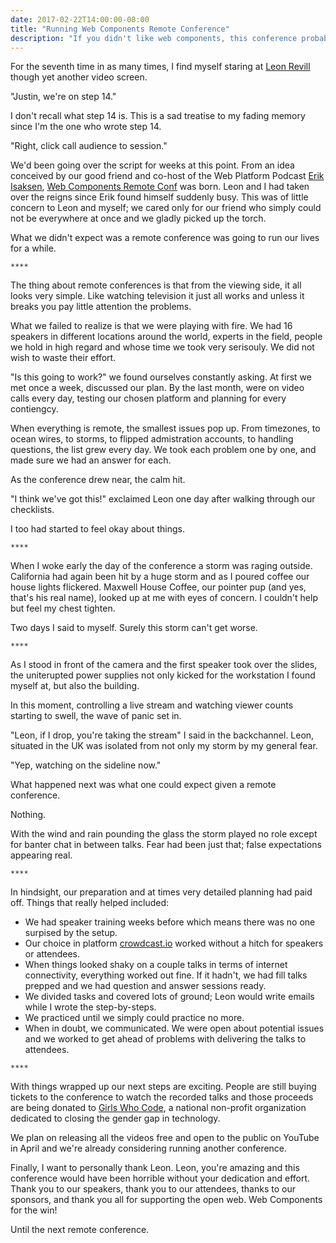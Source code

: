 ```yaml
---
date: 2017-02-22T14:00:00-08:00
title: "Running Web Components Remote Conference"
description: "If you didn't like web components, this conference probably changed your mind."
---
```


For the seventh time in as many times, I find myself staring at [Leon Revill](https://blog.revillweb.com/) though yet another video screen.

"Justin, we're on step 14."

I don't recall what step 14 is. This is a sad treatise to my fading memory since I'm the one who wrote step 14.

"Right, click call audience to session."

We'd been going over the script for weeks at this point. From an idea conceived by our good friend and co-host of the Web Platform Podcast [Erik Isaksen](https://twitter.com/eisaksen), [Web Components Remote Conf](https://www.wcremoteconf.com/) was born. Leon and I had taken over the reigns since Erik found himself suddenly busy. This was of little concern to Leon and myself; we cared only for our friend who simply could not be everywhere at once and we gladly picked up the torch.

What we didn't expect was a remote conference was going to run our lives for a while.

`****`

The thing about remote conferences is that from the viewing side, it all looks very simple. Like watching television it just all works and unless it breaks you pay little attention the problems.

What we failed to realize is that we were playing with fire. We had 16 speakers in different locations around the world, experts in the field, people we hold in high regard and whose time we took very serisouly. We did not wish to waste their effort.

"Is this going to work?" we found ourselves constantly asking. At first we met once a week, discussed our plan. By the last month, were on video calls every day, testing our chosen platform and planning for every contiengcy.

When everything is remote, the smallest issues pop up. From timezones, to ocean wires, to storms, to flipped admistration accounts, to handling questions, the list grew every day. We took each problem one by one, and made sure we had an answer for each.

As the conference drew near, the calm hit.

"I think we've got this!" exclaimed Leon one day after walking through our checklists.

I too had started to feel okay about things.

`****`

When I woke early the day of the conference a storm was raging outside. California had again been hit by a huge storm and as I poured coffee our house lights flickered. Maxwell House Coffee, our pointer pup (and yes, that's his real name), looked up at me with eyes of concern. I couldn't help but feel my chest tighten.

Two days I said to myself. Surely this storm can't get worse.

`****`

As I stood in front of the camera and the first speaker took over the slides, the uniterupted power supplies not only kicked for the workstation I found myself at, but also the building.

In this moment, controlling a live stream and watching viewer counts starting to swell, the wave of panic set in.

"Leon, if I drop, you're taking the stream" I said in the backchannel. Leon, situated in the UK was isolated from not only my storm by my general fear.

"Yep, watching on the sideline now."

What happened next was what one could expect given a remote conference.

Nothing.

With the wind and rain pounding the glass the storm played no role except for banter chat in between talks. Fear had been just that; false expectations appearing real.

`****`

In hindsight, our preparation and at times very detailed planning had paid off. Things that really helped included:

* We had speaker training weeks before which means there was no one surpised by the setup.
* Our choice in platform [crowdcast.io](https://www.crowdcast.io) worked without a hitch for speakers or attendees.
* When things looked shaky on a couple talks in terms of internet connectivity, everything worked out fine. If it hadn't, we had fill talks prepped and we had question and answer sessions ready.
* We divided tasks and covered lots of ground; Leon would write emails while I wrote the step-by-steps.
* We practiced until we simply could practice no more.
* When in doubt, we communicated. We were open about potential issues and we worked to get ahead of problems with delivering the talks to attendees.

`****`

With things wrapped up our next steps are exciting. People are still buying tickets to the conference to watch the recorded talks and those proceeds are being donated to [Girls Who Code](https://girlswhocode.com/), a national non-profit organization dedicated to closing the gender gap in technology.

We plan on releasing all the videos free and open to the public on YouTube in April and we're already considering running another conference.

Finally, I want to personally thank Leon. Leon, you're amazing and this conference would have been horrible without your dedication and effort. Thank you to our speakers, thank you to our attendees, thanks to our sponsors, and thank you all for supporting the open web. Web Components for the win!

Until the next remote conference.




